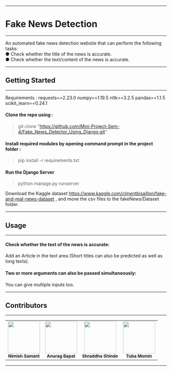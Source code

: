 ***
# Fake News Detection 
***
An automated fake news detection website that can perform the following
tasks: <br />
● Check whether the title of the news is accurate. <br />
● Check whether the text/content of the news is accurate.
***
## Getting Started
***
Requirements :
requests==2.23.0
numpy==1.19.5
nltk==3.2.5
pandas==1.1.5
scikit_learn==0.24.1

#### Clone the repo using :
>git clone "https://github.com/Mini-Project-Sem-4/Fake_News_Detector_Using_Django.git"

#### Install required modules by opening command prompt in the project folder :
>pip install -r requirements.txt

#### Run the Django Server
>python manage.py runserver

Download the Kaggle dataset https://www.kaggle.com/clmentbisaillon/fake-and-real-news-dataset , and move the csv files to the fakeNews/Dataset folder.
***
## Usage
***
#### Check whether the text of the news is accurate:
Add an Article in the text area (Short titles can also be predicted as well as long texts).
#### Two or more arguments can also be passed simultaneously:
You can give multiple inputs too.
***
## Contributors
***
<table>
	<tr>
		<td align="center">
			<a href="https://github.com/realhunter7869"> 
				<img src="https://avatars.githubusercontent.com/u/59429408" width="100px" alt="" /><br /> 
				<sub><b>Nimish Samant</b></sub> 
			</a>
		</td>
		<td align="center">
			<a href="https://github.com/anuragbapat10"> 
				<img src="https://avatars.githubusercontent.com/u/68067079" width="100px" alt="" /><br /> 
				<sub><b>Anurag Bapat</b></sub> 
			</a>
		</td>
		<td align="center">
			<a href="https://github.com/shraddha-1"> 
				<img src="https://avatars.githubusercontent.com/u/67503169" width="100px" alt="" /><br /> 
				<sub><b>Shraddha Shinde</b></sub> 
			</a>
		</td>
		<td align="center">
			<a href="https://github.com/tubamomin786"> 
				<img src="https://avatars.githubusercontent.com/u/68866062" width="100px" alt="" /><br /> 
				<sub><b>Tuba Momin</b></sub> 
			</a>
		</td>
	</tr>
</table>
<hr>
